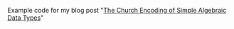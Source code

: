 Example code for my blog post "[The Church Encoding of Simple Algebraic Data Types](https://jnkr.tech/blog/church-encodings-of-simple-adts)"

